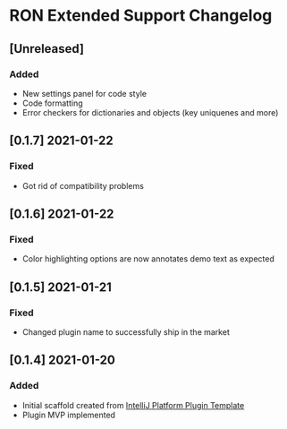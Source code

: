 <!-- Keep a Changelog guide -> https://keepachangelog.com -->

# RON Extended Support Changelog

## [Unreleased]
### Added
- New settings panel for code style
- Code formatting
- Error checkers for dictionaries and objects (key uniquenes and more)

## [0.1.7] 2021-01-22
### Fixed
- Got rid of compatibility problems

## [0.1.6] 2021-01-22
### Fixed
- Color highlighting options are now annotates demo text as expected

## [0.1.5] 2021-01-21
### Fixed
- Changed plugin name to successfully ship in the market

## [0.1.4] 2021-01-20
### Added
- Initial scaffold created from [IntelliJ Platform Plugin Template](https://github.com/JetBrains/intellij-platform-plugin-template)
- Plugin MVP implemented
